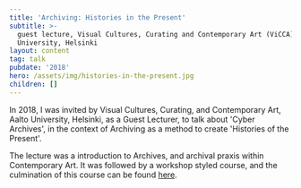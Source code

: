 ```yaml
---
title: 'Archiving: Histories in the Present'
subtitle: >-
  guest lecture, Visual Cultures, Curating and Contemporary Art (ViCCA), Aalto
  University, Helsinki
layout: content
tag: talk
pubdate: '2018'
hero: /assets/img/histories-in-the-present.jpg
children: []
---
```

In 2018, I was invited by Visual Cultures, Curating, and Contemporary Art, Aalto University, Helsinki, as a Guest Lecturer, to talk about 'Cyber Archives', in the context of Archiving as a method to create 'Histories of the Present'.

The lecture was a introduction to Archives, and archival praxis within Contemporary Art. It was followed by a workshop styled course, and the culmination of this course can be found [here](http://vicca.fi/journal/histories-in-the-present/).
